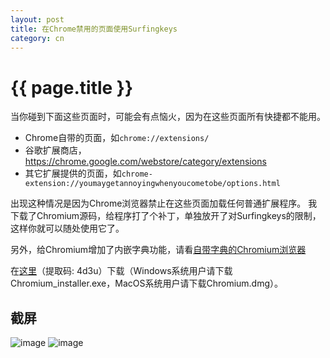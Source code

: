 ```yaml
---
layout: post
title: 在Chrome禁用的页面使用Surfingkeys
category: cn
---
```


{{ page.title }}
================

当你碰到下面这些页面时，可能会有点恼火，因为在这些页面所有快捷都不能用。

* Chrome自带的页面，如`chrome://extensions/`
* 谷歌扩展商店，https://chrome.google.com/webstore/category/extensions
* 其它扩展提供的页面，如`chrome-extension://youmaygetannoyingwhenyoucometobe/options.html`

出现这种情况是因为Chrome浏览器禁止在这些页面加载任何普通扩展程序。
我下载了Chromium源码，给程序打了个补丁，单独放开了对Surfingkeys的限制，这样你就可以随处使用它了。

另外，给Chromium增加了内嵌字典功能，请看[自带字典的Chromium浏览器](https://brookhong.github.io/2020/06/26/chromium-build-with-a-built-in-dictionary-cn.html)

在[这里](https://pan.baidu.com/s/1KQ5B298a7XCEQEIIR5u39A#list/path=%2Fchromium_release)（提取码: 4d3u）下载（Windows系统用户请下载Chromium_installer.exe，MacOS系统用户请下载Chromium.dmg）。

## 截屏

![image](https://user-images.githubusercontent.com/288207/31577261-c7ca6e1c-b0d0-11e7-9da1-c4c0732214de.png)
![image](https://user-images.githubusercontent.com/288207/31435705-282aaf70-ae46-11e7-8487-1792bdd5fd2c.png)
